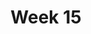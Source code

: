 ---
title: Week 15
days:
  - date: 2024-12-02
    events:
      "**Lecture 36**{: .label .label-lec} [Non-parametric Testing Alternatives](https://ph142-ucb.github.io/fa24/src/lec/Lec36_NonParamStat.html) [(Recording)](https://berkeley.zoom.us/rec/share/zU0UCMLO6uv0mohKKYz6MkxJb560OyJyHJ1Bkmm0d7gYt9Vcf9vSVoW6-So-zKau.nrw_0UvKcEnUEIHZ)":
  - date: 2024-12-04
    events:
      "**Lecture 37**{: .label .label-lec} Regression Modeling with a Categorical Exposure":
      "**Lab**{: .label .label-lab} [Final Exam Review Session](https://docs.google.com/presentation/d/1Un3bFvidUh5ux6xgAqNJKTg5RriN7k8VsUI9JXM0fus/edit)":
  - date: 2024-12-06
    events:
     "**Lecture 38**{: .label .label-lec} Final Exam Review":
     "**Data Project**{: .label .label-proj} Data Skills Demonstration Part III (Due 10:00 PM PST)":
---
